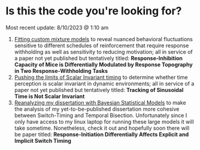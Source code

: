 # Is this the code you're looking for?
Most recent update: 8/10/2023 @ 1:10 am

1. [Fitting custom mixture models](https://github.com/drcwadaniels/mouse-topographic-withholding/blob/main/TopographyTRModel.md) to reveal nuanced behavioral fluctuations sensitive to different schedules of reinforcement that require response withholding as well as sensitivity to reducing motivation; all in service of a paper not yet published but tentatively titled: **Response-Inhibition Capacity of Mice is Differentially Modulated by Response Topography in Two Response-Withholding Tasks** 
2. [Pushing the limits of Scalar Invariant timing](https://github.com/drcwadaniels/variance_cyclic_timing) to determine whether time perception is scalar invariant in dynamic environments; all in service of a paper not yet published but tentatively titled: **Tracking of Sinusoidal Time is Not Scalar Invariant**
3. [Reanalyzing my dissertation with Bayesian Statistical Models](https://github.com/drcwadaniels/ResponseInitiationDissertation) to make the analysis of my yet-to-be-published dissertation more cohesive between Switch-Timing and Temporal Bisection. Unfortunately since I only have access to my linux laptop for running these large models it will take sometime. Nonetheless, check it out and hopefully soon there will be paper titled: **Response-Initiation Differentially Affects Explicit and Implicit Switch Timing**
